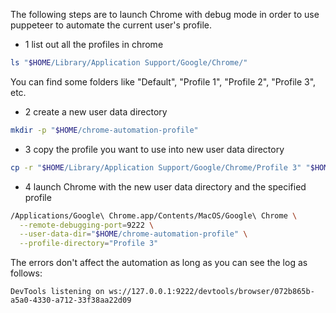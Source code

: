 The following steps are to launch Chrome with debug mode in order to use puppeteer to automate the current user's profile.

- 1 list out all the profiles in chrome
```sh
ls "$HOME/Library/Application Support/Google/Chrome/"
```
You can find some folders like "Default", "Profile 1", "Profile 2", "Profile 3", etc.

- 2 create a new user data directory
```sh
mkdir -p "$HOME/chrome-automation-profile"
```

- 3 copy the profile you want to use into new user data directory
```sh
cp -r "$HOME/Library/Application Support/Google/Chrome/Profile 3" "$HOME/chrome-automation-profile"
```

- 4 launch Chrome with the new user data directory and the specified profile 
```sh
/Applications/Google\ Chrome.app/Contents/MacOS/Google\ Chrome \
  --remote-debugging-port=9222 \
  --user-data-dir="$HOME/chrome-automation-profile" \
  --profile-directory="Profile 3"
```

The errors don't affect the automation as long as you can see the log as follows:
```
DevTools listening on ws://127.0.0.1:9222/devtools/browser/072b865b-a5a0-4330-a712-33f38aa22d09
```